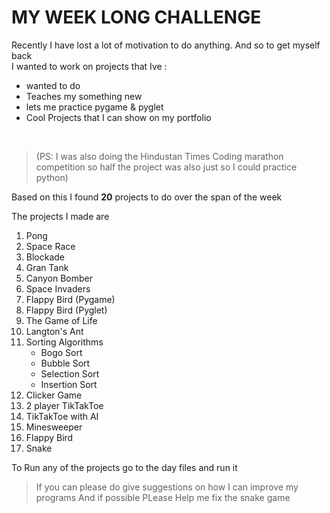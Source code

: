 # MY WEEK LONG CHALLENGE
Recently I have lost a lot of motivation to do anything. And so to get myself back <br> I wanted to work on projects that Ive :
+ wanted to do
+ Teaches my something new
+ lets me practice pygame & pyglet
+ Cool Projects that I can show on my portfolio
<br>

> (PS: I was also doing the Hindustan Times Coding marathon competition so half the project was also just so I could practice python)

Based on this I found **20** projects to do over the span of the week <br>

The projects I made are
1. Pong
2. Space Race
3. Blockade
4. Gran Tank
5. Canyon Bomber
6. Space Invaders
7. Flappy Bird (Pygame)
8. Flappy Bird (Pyglet)
9. The Game of Life
10. Langton's Ant
11. Sorting Algorithms
	- Bogo Sort
	- Bubble Sort
	- Selection Sort
	- Insertion Sort
12. Clicker Game
13. 2 player TikTakToe
14. TikTakToe with AI
15. Minesweeper
16. Flappy Bird
17. Snake

To Run any of the projects go to the day files and run it

> If you can please do give suggestions on how I can improve my programs
> And if possible PLease Help me fix the snake game
